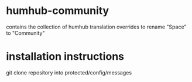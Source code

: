 # humhub-community
contains the collection of humhub translation overrides to rename "Space" to "Community"

# installation instructions
git clone repository into protected/config/messages
